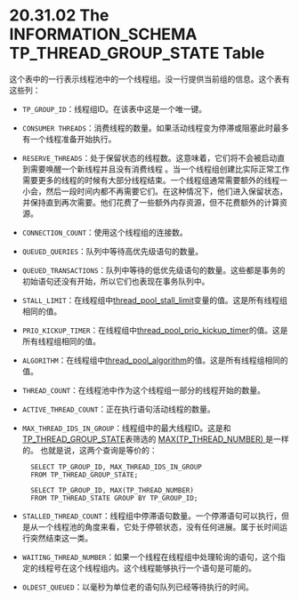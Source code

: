 # 20.31.02 The INFORMATION_SCHEMA TP_THREAD_GROUP_STATE Table

这个表中的一行表示线程池中的一个线程组。没一行提供当前组的信息。这个表有这些列：

- `TP_GROUP_ID`：线程组ID。在该表中这是一个唯一键。
- `CONSUMER THREADS`：消费线程的数量。如果活动线程变为停滞或阻塞此时最多有一个线程准备开始执行。
- `RESERVE_THREADS`：处于保留状态的线程数。这意味着，它们将不会被启动直到需要唤醒一个新线程并且没有消费线程 。当一个线程组创建比实际正常工作需要更多的线程的时候有大部分线程结束。一个线程组通常需要额外的线程一小会，然后一段时间内都不再需要它们。在这种情况下，他们进入保留状态，并保持直到再次需要。他们花费了一些额外内存资源，但不花费额外的计算资源。
- `CONNECTION_COUNT`：使用这个线程组的连接数。
- `QUEUED_QUERIES`：队列中等待高优先级语句的数量。
- `QUEUED_TRANSACTIONS`：队列中等待的低优先级语句的数量。这些都是事务的初始语句还没有开始，所以它们也表现在事务队列中。
- `STALL_LIMIT`：在线程组中[thread_pool_stall_limit](../Chapter_05/05.01.04_Server_System_Variables.md)变量的值。这是所有线程组相同的值。
- `PRIO_KICKUP_TIMER`：在线程组中[thread_pool_prio_kickup_timer](../Chapter_05/05.01.04_Server_System_Variables.md)的值。这是所有线程组相同的值。
- `ALGORITHM`：在线程组中[thread_pool_algorithm](../Chapter_05/05.01.04_Server_System_Variables.md)的值。这是所有线程组相同的值。
- `THREAD_COUNT`：在线程池中作为这个线程组一部分的线程开始的数量。
- `ACTIVE_THREAD_COUNT`：正在执行语句活动线程的数量。
- `MAX_THREAD_IDS_IN_GROUP`：线程组中的最大线程ID。这是和[TP_THREAD_GROUP_STATE](20.31.02_The_INFORMATION_SCHEMA_TP_THREAD_GROUP_STATE_Table.md)表筛选的 [MAX(TP_THREAD_NUMBER) ](../Chapter_12/12.17.01_GROUP_BY_Aggregate_Functions.md )是一样的。
也就是说，这两个查询是等价的：

		SELECT TP_GROUP_ID, MAX_THREAD_IDS_IN_GROUP
		FROM TP_THREAD_GROUP_STATE;
		
		SELECT TP_GROUP_ID, MAX(TP_THREAD_NUMBER)
		FROM TP_THREAD_STATE GROUP BY TP_GROUP_ID;

- `STALLED_THREAD_COUNT`：线程组中停滞语句数量。一个停滞语句可以执行，但是从一个线程池的角度来看，它处于停顿状态，没有任何进展。属于长时间运行突然结束这一类。
- `WAITING_THREAD_NUMBER`：如果一个线程在线程组中处理轮询的语句，这个指定的线程号在这个线程组内。这个线程能够执行一个语句是可能的。
- `OLDEST_QUEUED`：以毫秒为单位老的语句队列已经等待执行的时间。

